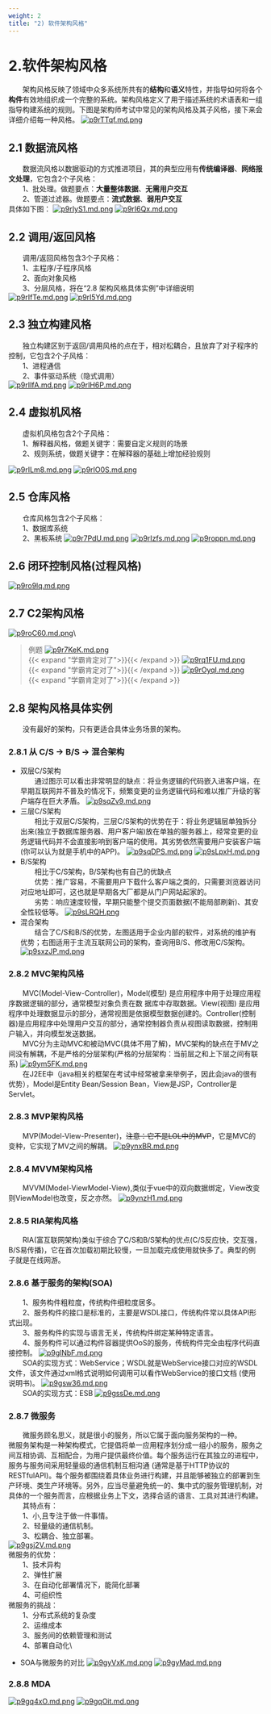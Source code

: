 ```yaml
---
weight: 2
title: "2) 软件架构风格"
---
```


# 2.软件架构风格
&emsp;&emsp;架构风格反映了领域中众多系统所共有的**结构**和**语义**特性，并指导如何将各个**构件**有效地组织成一个完整的系统。架构风格定义了用于描述系统的术语表和一组指导构建系统的规则。下图是架构师考试中常见的架构风格及其子风格，接下来会详细介绍每一种风格。
[![p9rTTqf.md.png](https://s1.ax1x.com/2023/05/11/p9rTTqf.md.png)](https://imgse.com/i/p9rTTqf)
## 2.1 数据流风格
&emsp;&emsp;数据流风格以数据驱动的方式推进项目，其的典型应用有**传统编译器**、**网络报文处理**，它包含2个子风格：\
&emsp;&emsp;1、批处理。做题要点：**大量整体数据**、**无需用户交互**\
&emsp;&emsp;2、管道过滤器。做题要点：**流式数据**、**弱用户交互**\
具体如下图：
[![p9rIyS1.md.png](https://s1.ax1x.com/2023/05/11/p9rIyS1.md.png)](https://imgse.com/i/p9rIyS1)
[![p9rI6Qx.md.png](https://s1.ax1x.com/2023/05/11/p9rI6Qx.md.png)](https://imgse.com/i/p9rI6Qx)
## 2.2 调用/返回风格
&emsp;&emsp;调用/返回风格包含3个子风格：\
&emsp;&emsp;1、主程序/子程序风格\
&emsp;&emsp;2、面向对象风格\
&emsp;&emsp;3、分层风格，将在“2.8 架构风格具体实例”中详细说明\
[![p9rIfTe.md.png](https://s1.ax1x.com/2023/05/11/p9rIfTe.md.png)](https://imgse.com/i/p9rIfTe)
[![p9rI5Yd.md.png](https://s1.ax1x.com/2023/05/11/p9rI5Yd.md.png)](https://imgse.com/i/p9rI5Yd)
## 2.3 独立构建风格
&emsp;&emsp;独立构建区别于返回/调用风格的点在于，相对松耦合，且放弃了对子程序的控制，它包含2个子风格：\
&emsp;&emsp;1、进程通信\
&emsp;&emsp;2、事件驱动系统（隐式调用）\
[![p9rIIfA.md.png](https://s1.ax1x.com/2023/05/11/p9rIIfA.md.png)](https://imgse.com/i/p9rIIfA)
[![p9rIH6P.md.png](https://s1.ax1x.com/2023/05/11/p9rIH6P.md.png)](https://imgse.com/i/p9rIH6P)

## 2.4 虚拟机风格
&emsp;&emsp;虚拟机风格包含2个子风格：\
&emsp;&emsp;1、解释器风格，做题关键字：需要自定义规则的场景\
&emsp;&emsp;2、规则系统，做题关键字：在解释器的基础上增加经验规则

[![p9rILm8.md.png](https://s1.ax1x.com/2023/05/11/p9rILm8.md.png)](https://imgse.com/i/p9rILm8)
[![p9rIO0S.md.png](https://s1.ax1x.com/2023/05/11/p9rIO0S.md.png)](https://imgse.com/i/p9rIO0S)

## 2.5 仓库风格
&emsp;&emsp;仓库风格包含2个子风格：\
&emsp;&emsp;1、数据库系统\
&emsp;&emsp;2、黑板系统
[![p9r7PdU.md.png](https://s1.ax1x.com/2023/05/11/p9r7PdU.md.png)](https://imgse.com/i/p9r7PdU)
[![p9rIzfs.md.png](https://s1.ax1x.com/2023/05/11/p9rIzfs.md.png)](https://imgse.com/i/p9rIzfs)
[![p9roppn.md.png](https://s1.ax1x.com/2023/05/11/p9roppn.md.png)](https://imgse.com/i/p9roppn)
## 2.6 闭环控制风格(过程风格)
[![p9ro9lq.md.png](https://s1.ax1x.com/2023/05/11/p9ro9lq.md.png)](https://imgse.com/i/p9ro9lq)
## 2.7 C2架构风格
[![p9roC60.md.png](https://s1.ax1x.com/2023/05/11/p9roC60.md.png)](https://imgse.com/i/p9roC60)\
>例题
[![p9r7KeK.md.png](https://s1.ax1x.com/2023/05/11/p9r7KeK.md.png)](https://imgse.com/i/p9r7KeK)\
{{< expand "学霸肯定对了">}}{{< /expand >}}
[![p9rq1FU.md.png](https://s1.ax1x.com/2023/05/11/p9rq1FU.md.png)](https://imgse.com/i/p9rq1FU)\
{{< expand "学霸肯定对了">}}{{< /expand >}}
[![p9rOyqI.md.png](https://s1.ax1x.com/2023/05/11/p9rOyqI.md.png)](https://imgse.com/i/p9rOyqI)\
{{< expand "学霸肯定对了">}}{{< /expand >}}
## 2.8 架构风格具体实例
&emsp;&emsp;没有最好的架构，只有更适合具体业务场景的架构。
### 2.8.1 从 C/S -> B/S -> 混合架构
- 双层C/S架构\
&emsp;&emsp;通过图示可以看出非常明显的缺点：将业务逻辑的代码嵌入进客户端，在早期互联网并不普及的情况下，频繁变更的业务逻辑代码和难以推广升级的客户端存在巨大矛盾。
[![p9sqZv9.md.png](https://s1.ax1x.com/2023/05/12/p9sqZv9.md.png)](https://imgse.com/i/p9sqZv9)
- 三层C/S架构\
&emsp;&emsp;相比于双层C/S架构，三层C/S架构的优势在于：将业务逻辑层单独拆分出来(独立于数据库服务器、用户客户端)放在单独的服务器上，经常变更的业务逻辑代码并不会直接影响到客户端的使用。其劣势依然需要用户安装客户端(你可以认为就是手机中的APP)。
[![p9sqDPS.md.png](https://s1.ax1x.com/2023/05/12/p9sqDPS.md.png)](https://imgse.com/i/p9sqDPS)
[![p9sLpxH.md.png](https://s1.ax1x.com/2023/05/12/p9sLpxH.md.png)](https://imgse.com/i/p9sLpxH)
- B/S架构\
&emsp;&emsp;相比于C/S架构，B/S架构也有自己的优缺点\
&emsp;&emsp;优势：推广容易，不需要用户下载什么客户端之类的，只需要浏览器访问对应地址即可，这也就是早期各大厂都是从门户网站起家的。\
&emsp;&emsp;劣势：响应速度较慢，早期只能整个提交页面数据(不能局部刷新)、其安全性较低等。
[![p9sLRQH.png](https://s1.ax1x.com/2023/05/12/p9sLRQH.png)](https://imgse.com/i/p9sLRQH)
- 混合架构\
&emsp;&emsp;结合了C/S和B/S的优势，左图适用于企业内部的软件，对系统的维护有优势；右图适用于主流互联网公司的架构，查询用B/S、修改用C/S架构。
[![p9sxzJP.md.png](https://s1.ax1x.com/2023/05/12/p9sxzJP.md.png)](https://imgse.com/i/p9sxzJP)
### 2.8.2 MVC架构风格
&emsp;&emsp;MVC(Model-View-Controller)，Model(模型) 是应用程序中用于处理应用程序数据逻辑的部分，通常模型对象负责在数
据库中存取数据。View(视图) 是应用程序中处理数据显示的部分，通常视图是依据模型数据创建的。Controller(控制器)是应用程序中处理用户交互的部分，通常控制器负责从视图读取数据，控制用户输入，并向模型发送数据。\
&emsp;&emsp;MVC分为主动MVC和被动MVC(具体不用了解)，MVC架构的缺点在于MV之间没有解耦，不是严格的分层架构(严格的分层架构：当前层之和上下层之间有联系)
[![p9ym5FK.md.png](https://s1.ax1x.com/2023/05/12/p9ym5FK.md.png)](https://imgse.com/i/p9ym5FK)\
&emsp;&emsp;在J2EE中（java相关的框架在考试中经常被拿来举例子，因此会java的很有优势），Model是Entity Bean/Session Bean，View是JSP，Controller是Servlet。
### 2.8.3 MVP架构风格
&emsp;&emsp;MVP(Model-View-Presenter)，~~注意：它不是LOL中的MVP~~，它是MVC的变种，它实现了MV之间的解耦。
[![p9ynxBR.md.png](https://s1.ax1x.com/2023/05/12/p9ynxBR.md.png)](https://imgse.com/i/p9ynxBR)
### 2.8.4 MVVM架构风格
&emsp;&emsp;MVVM(Model-ViewModel-View),类似于vue中的双向数据绑定，View改变则ViewModel也改变，反之亦然。
[![p9ynzH1.md.png](https://s1.ax1x.com/2023/05/12/p9ynzH1.md.png)](https://imgse.com/i/p9ynzH1)
### 2.8.5 RIA架构风格
&emsp;&emsp;RIA(富互联网架构)类似于综合了C/S和B/S架构的优点(C/S反应快，交互强，B/S易传播)，它在首次加载初期比较慢，一旦加载完成使用就快多了。典型的例子就是在线网游。
### 2.8.6 基于服务的架构(SOA)
&emsp;&emsp;1、服务构件粗粒度，传统构件细粒度居多。\
&emsp;&emsp;2、服务构件的接口是标准的，主要是WSDL接口，传统构件常以具体API形式出现。\
&emsp;&emsp;3、服务构件的实现与语言无关，传统构件绑定某种特定语言。\
&emsp;&emsp;4、服务构件可以通过构件容器提供OoS的服务，传统构件完全由程序代码直接控制。
[![p9glNbF.md.png](https://s1.ax1x.com/2023/05/15/p9glNbF.md.png)](https://imgse.com/i/p9glNbF)\
&emsp;&emsp;SOA的实现方式：WebService；WSDL就是WebService接口对应的WSDL文件，该文件通过xml格式说明如何调用可以看作WebService的接口文档 (使用说明书)。
[![p9gsw36.md.png](https://s1.ax1x.com/2023/05/15/p9gsw36.md.png)](https://imgse.com/i/p9gsw36)\
&emsp;&emsp;SOA的实现方式：ESB
[![p9gssDe.md.png](https://s1.ax1x.com/2023/05/15/p9gssDe.md.png)](https://imgse.com/i/p9gssDe)
### 2.8.7 微服务
&emsp;&emsp;微服务顾名思义，就是很小的服务，所以它属于面向服务架构的一种。
&emsp;&emsp;微服务架构是一种架构模式，它提倡将单一应用程序划分成一组小的服务，服务之间互相协调、互相配合，为用户提供最终价值。每个服务运行在其独立的进程中，服务与服务间采用轻量级的通信机制互相沟通 (通常是基于HTTP协议的RESTfulAPI)。每个服务都围绕着具体业务进行构建，并且能够被独立的部署到生产环境、类生产环境等。另外，应当尽量避免统一的、集中式的服务管理机制，对具体的一个服务而言，应根据业务上下文，选择合适的语言、工具对其进行构建。\
&emsp;&emsp;其特点有：\
&emsp;&emsp;1、小,且专注于做一件事情。\
&emsp;&emsp;2、轻量级的通信机制。\
&emsp;&emsp;3、松耦合、独立部署。\
[![p9gsj2V.md.png](https://s1.ax1x.com/2023/05/15/p9gsj2V.md.png)](https://imgse.com/i/p9gsj2V)\
微服务的优势：\
&emsp;&emsp;1、技术异构\
&emsp;&emsp;2、弹性扩展\
&emsp;&emsp;3、在自动化部署情况下，能简化部署\
&emsp;&emsp;4、可组织性\
微服务的挑战：\
&emsp;&emsp;1、分布式系统的复杂度\
&emsp;&emsp;2、运维成本\
&emsp;&emsp;3、服务间的依赖管理和测试\
&emsp;&emsp;4、部署自动化\
- SOA与微服务的对比
[![p9gyVxK.md.png](https://s1.ax1x.com/2023/05/15/p9gyVxK.md.png)](https://imgse.com/i/p9gyVxK)
[![p9gyMad.md.png](https://s1.ax1x.com/2023/05/15/p9gyMad.md.png)](https://imgse.com/i/p9gyMad)
### 2.8.8 MDA
[![p9gq4xO.md.png](https://s1.ax1x.com/2023/05/15/p9gq4xO.md.png)](https://imgse.com/i/p9gq4xO)
[![p9gqOit.md.png](https://s1.ax1x.com/2023/05/15/p9gqOit.md.png)](https://imgse.com/i/p9gqOit)
